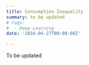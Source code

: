 ```yaml
---
title: Consumption Inequality
summary: to be updated
# tags:
#  - Deep Learning
date: '2016-04-27T00:00:00Z'

---
```


To be updated
